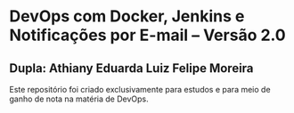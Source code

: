 <h1>DevOps com Docker, Jenkins e Notificações por E-mail – Versão 2.0</h1>
<h2>Dupla:
  Athiany Eduarda
  Luiz Felipe Moreira
</h2>

<p>Este repositório foi criado exclusivamente para estudos e para meio de ganho de nota na matéria de DevOps.</p>

